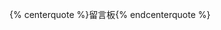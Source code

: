 
{% centerquote %}留言板{% endcenterquote %}

<p align="justfly" id="heheda"><br></font></p>

<script src="https://cdn1.lncld.net/static/js/av-core-mini-0.6.1.js"></script>

<script>AV.initialize("YER7MzSNwfKbQTBeS7y70OCu-gzGzoHsz", "kxKksPDDtk1HlDqNFSgYGEnV");</script>

<script type="text/javascript">
  var num=50
  var comment=""
  var url=""
  var nick=""
  var query = new AV.Query('Comment');
  query.notEqualTo('id',0); 
  query.descending('createdAt') 
  query.limit(num); 
  query.find().then(function (todo) {
    for (var i=0;i<num;i++){ 
      var result=todo[i].attributes;
      comment=result.comment; 
      url=result.url;  
	  nick=result.nick;  
	  var updatedAt = todo[i].updatedAt;
      var content="<blockquote>"+"<font size=2>"+"<a href='"+"https://sli1989.github.io"+url+"#comments"+"'>"+"<font color='#9932CC'>"+nick+"</font>"+"</a>"+" commented on "+updatedAt+"："+"<br>"+comment+"</font>"+"<blockquote>";
      document.getElementById("heheda").innerHTML+=content
    }
  }, function (error) {
    console.log("error");
  });
</script>